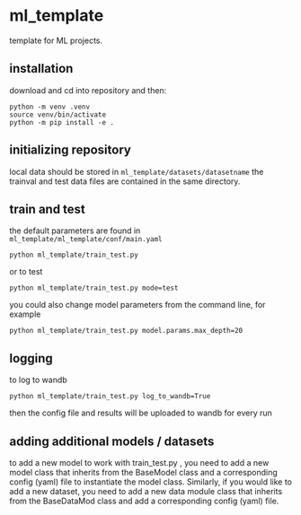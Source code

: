# ml_template

template for ML projects.

## installation

download and cd into repository and then:

```
python -m venv .venv
source venv/bin/activate
python -m pip install -e .
```
## initializing repository

local data should be stored in `ml_template/datasets/datasetname` the trainval and test data files are contained in the same directory.

## train and test

the default parameters are found in `ml_template/ml_template/conf/main.yaml`

```
python ml_template/train_test.py
```
or to test

```
python ml_template/train_test.py mode=test
```

you could also change model parameters from the command line, for example

```
python ml_template/train_test.py model.params.max_depth=20
```

## logging

to log to wandb

```
python ml_template/train_test.py log_to_wandb=True
```

then the config file and results will be uploaded to wandb for every run


## adding additional models / datasets

to add a new model to work with train_test.py , you need to add a new model class that inherits from the BaseModel class and a corresponding config (yaml) file to instantiate the model class.
Similarly, if you would like to add a new dataset, you need to add a new data module class that inherits from the BaseDataMod class and add a corresponding config (yaml) file.

